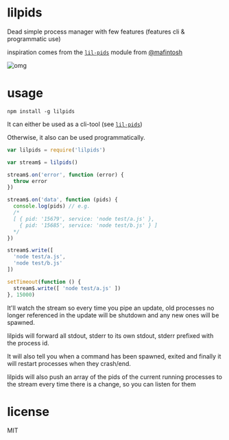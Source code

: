 # lilpids
Dead simple process manager with few features (features cli &amp; programmatic use)

inspiration comes from the [`lil-pids`](https://www.npmjs.com/package/lil-pids) module from [@mafintosh](https://www.npmjs.com/~mafintosh)

![omg](http://forgifs.com/gallery/d/27703-5/Excited-kid-birthday-party.gif?)

# usage

`npm install -g lilpids`

It can either be used as a cli-tool (see [`lil-pids`](https://www.npmjs.com/package/lil-pids))

Otherwise, it also can be used programmatically.

```js
var lilpids = require('lilpids')

var stream$ = lilpids()

stream$.on('error', function (error) {
  throw error
})

stream$.on('data', function (pids) {
  console.log(pids) // e.g.
  /*
  [ { pid: '15679', service: 'node test/a.js' },
    { pid: '15685', service: 'node test/b.js' } ]
  */
})

stream$.write([
  'node test/a.js',
  'node test/b.js'
])

setTimeout(function () {
  stream$.write([ 'node test/a.js' ])
}, 15000)

```

It'll watch the stream so every time you pipe an update, old processes no longer referenced in the update will be shutdown and any new ones will be spawned.

lilpids will forward all stdout, stderr to its own stdout, stderr prefixed with the process id.

It will also tell you when a command has been spawned, exited and finally it will restart processes when they crash/end.

lilpids will also push an array of the pids of the current running processes to the stream every time there is a change, so you can listen for them

# license

MIT
